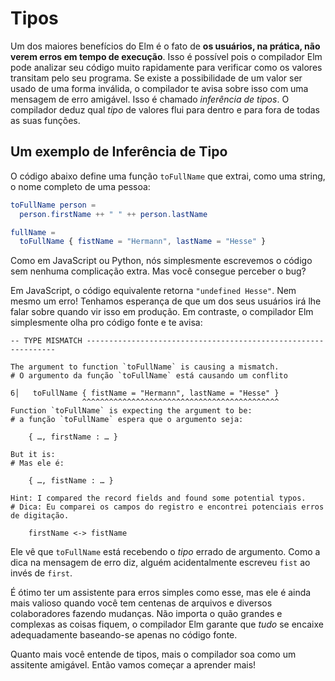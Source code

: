 <!--
# Types
-->

# Tipos

<!--
One of Elm's major benefits is that **users do not see runtime errors in practice**. This is possible because the Elm compiler can analyze your source code very quickly to see how values flow through your program. If a value can ever be used in an invalid way, the compiler tells you about it with a friendly error message. This is called _type inference_. The compiler figures out what _type_ of values flow in and out of all your functions.
-->

Um dos maiores benefícios do Elm é o fato de **os usuários, na prática, não verem erros em tempo de execução**. Isso é possível pois o compilador Elm pode analizar seu código muito rapidamente para verificar como os valores transitam pelo seu programa. Se existe a possibilidade de um valor ser usado de uma forma inválida, o compilador te avisa sobre isso com uma mensagem de erro amigável. Isso é chamado _inferência de tipos_. O compilador deduz qual _tipo_ de valores flui para dentro e para fora de todas as suas funções.

<!--
## An Example of Type Inference
-->

## Um exemplo de Inferência de Tipo

<!--
The following code defines a `toFullName` function which extracts a person’s full name as a string:
-->

O código abaixo define uma função `toFullName` que extrai, como uma string, o nome completo de uma pessoa:

```elm
toFullName person =
  person.firstName ++ " " ++ person.lastName

fullName =
  toFullName { fistName = "Hermann", lastName = "Hesse" }
```

<!--
Like in JavaScript or Python, we just write the code with no extra clutter. Do you see the bug though?
-->

Como em JavaScript ou Python, nós simplesmente escrevemos o código sem nenhuma complicação extra. Mas você consegue perceber o bug?

<!--
In JavaScript, the equivalent code spits out `"undefined Hesse"`. Not even an error! Hopefully one of your users will tell you about it when they see it in the wild. In contrast, the Elm compiler just looks at the source code and tells you:
-->

Em JavaScript, o código equivalente retorna `"undefined Hesse"`. Nem mesmo um erro! Tenhamos esperança de que um dos seus usuários irá lhe falar sobre quando vir isso em produção. Em contraste, o compilador Elm simplesmente olha pro código fonte e te avisa:

```
-- TYPE MISMATCH ---------------------------------------------------------------

The argument to function `toFullName` is causing a mismatch.
# O argumento da função `toFullName` está causando um conflito

6│   toFullName { fistName = "Hermann", lastName = "Hesse" }
                ^^^^^^^^^^^^^^^^^^^^^^^^^^^^^^^^^^^^^^^^^^^^
Function `toFullName` is expecting the argument to be:
# a função `toFullName` espera que o argumento seja:

    { …, firstName : … }

But it is:
# Mas ele é:

    { …, fistName : … }

Hint: I compared the record fields and found some potential typos.
# Dica: Eu comparei os campos do registro e encontrei potenciais erros de digitação.

    firstName <-> fistName
```

<!--
It sees that `toFullName` is getting the wrong _type_ of argument. Like the hint in the error message says, someone accidentally wrote `fist` instead of `first`.
-->

Ele vê que `toFullName` está recebendo o _tipo_ errado de argumento. Como a dica na mensagem de erro diz, alguém acidentalmente escreveu `fist` ao invés de `first`.

<!--
It is great to have an assistant for simple mistakes like this, but it is even more valuable when you have hundreds of files and a bunch of collaborators making changes. No matter how big and complex things get, the Elm compiler checks that _everything_ fits together properly just based on the source code.
-->

É ótimo ter um assistente para erros simples como esse, mas ele é ainda mais valioso quando você tem centenas de arquivos e diversos colaboradores fazendo mudanças. Não importa o quão grandes e complexas as coisas fiquem, o compilador Elm garante que _tudo_ se encaixe adequadamente baseando-se apenas no código fonte.

<!--
The better you understand types, the more the compiler feels like a friendly assistant. So let's start learning more!
-->

Quanto mais você entende de tipos, mais o compilador soa como um assitente amigável. Então vamos começar a aprender mais!
